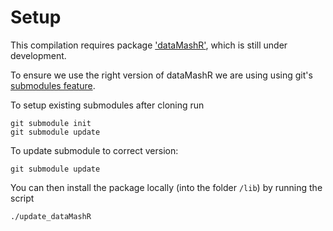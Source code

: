 
# Setup

This compilation requires package ['dataMashR'](https://github.com/dfalster/dataMashR), which is still under development.

To ensure we use the right version of dataMashR we are using using git's [submodules feature](http://git-scm.com/book/en/Git-Tools-Submodules).

To setup existing submodules after cloning run

	git submodule init
	git submodule update

To update submodule to correct version:

	git submodule update

You can then install the package locally (into the folder `/lib`) by running the script

    ./update_dataMashR


